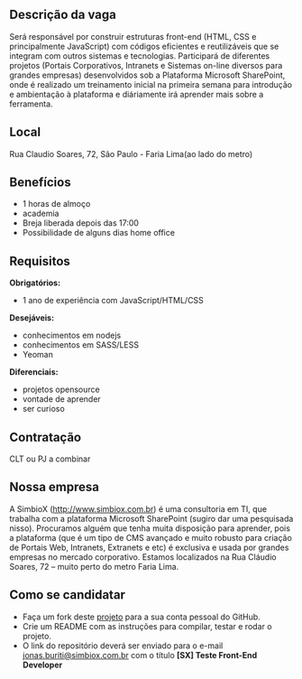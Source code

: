 ## Descrição da vaga

Será responsável por construir estruturas front-end 
(HTML, CSS e principalmente JavaScript) com códigos 
eficientes e reutilizáveis que se integram com outros 
sistemas e tecnologias. Participará de diferentes projetos 
(Portais Corporativos, Intranets e Sistemas on-line diversos para grandes empresas) 
desenvolvidos sob a Plataforma Microsoft SharePoint, onde é realizado um treinamento 
inicial na primeira semana para introdução e ambientação à plataforma e 
diáriamente irá aprender mais sobre a ferramenta.

## Local

Rua Claudio Soares, 72, São Paulo - Faria Lima(ao lado do metro)

## Benefícios

- 1 horas de almoço
- academia
- Breja liberada depois das 17:00
- Possibilidade de alguns dias home office

## Requisitos

**Obrigatórios:**
- 1 ano de experiência com JavaScript/HTML/CSS

**Desejáveis:**
- conhecimentos em nodejs
- conhecimentos em SASS/LESS
- Yeoman

**Diferenciais:**
- projetos opensource
- vontade de aprender
- ser curioso

## Contratação

CLT ou PJ a combinar

## Nossa empresa

A SimbioX (http://www.simbiox.com.br) é uma consultoria em TI, 
que trabalha com a plataforma Microsoft SharePoint (sugiro dar uma pesquisada nisso). 
Procuramos alguém que tenha muita disposição para aprender, pois a plataforma 
(que é um tipo de CMS avançado e muito robusto para criação de Portais Web, 
Intranets, Extranets e etc) é exclusiva e usada por grandes empresas no mercado corporativo. 
Estamos localizados na Rua Cláudio Soares, 72 – muito perto do metro Faria Lima.

## Como se candidatar

- Faça um fork deste [projeto](https://github.com/SimbioX/teste-front-end-developer) 
para a sua conta pessoal do GitHub.
- Crie um README com as instruções para compilar, testar e rodar o projeto.
- O link do repositório deverá ser enviado para o e-mail
jonas.buriti@simbiox.com.br com o título **[SX] Teste Front-End Developer**

